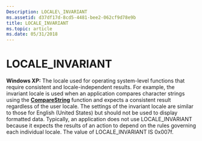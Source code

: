 ```yaml
---
Description: LOCALE\_INVARIANT
ms.assetid: d37df17d-8cd5-4481-bee2-062cf9d78e9b
title: LOCALE_INVARIANT
ms.topic: article
ms.date: 05/31/2018
---
```


# LOCALE\_INVARIANT

**Windows XP:** The locale used for operating system-level functions that require consistent and locale-independent results. For example, the invariant locale is used when an application compares character strings using the [**CompareString**](https://msdn.microsoft.com/library/Dd317759(v=VS.85).aspx) function and expects a consistent result regardless of the user locale. The settings of the invariant locale are similar to those for English (United States) but should not be used to display formatted data. Typically, an application does not use LOCALE\_INVARIANT because it expects the results of an action to depend on the rules governing each individual locale. The value of LOCALE\_INVARIANT IS 0x007f.

 

 



